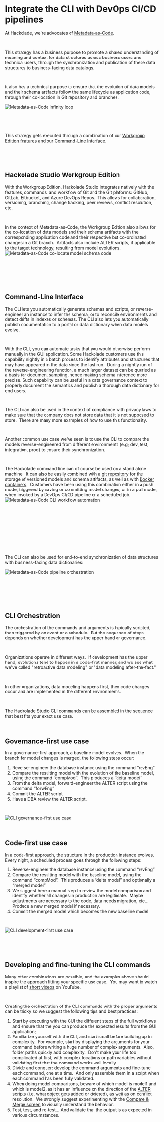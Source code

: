 # Integrate the CLI with DevOps CI/CD pipelines

At Hackolade, we're advocates of [Metadata-as-Code](<https://hackolade.com/metadata-as-code.html> "target=\"\_blank\""). &nbsp;

&nbsp;

This strategy has a business purpose to promote a shared understanding of meaning and context for data structures across business users and technical users, through the synchronization and publication of these data structures to business-facing data catalogs.

&nbsp;

It also has a technical purpose to ensure that the evolution of data models and their schema artifacts follow the same lifecycle as application code, through their co-location in Git repository and branches.

![Metadata-as-Code infinity loop](<lib/Metadata-as-Code%20infinity%20loop.png>)

&nbsp;

&nbsp;

This strategy gets executed through a combination of our [Workgroup Edition features](<Repository.md>) and our [Command-Line Interface](<CommandLineInterface.md>).

&nbsp;

&nbsp;

## Hackolade Studio Workgroup Edition

With the Workgroup Edition, Hackolade Studio integrates natively with the features, commands, and workflow of Git and the Git plaforms: GitHub, GitLab, Bitbucket, and Azure DevOps Repos.&nbsp; This allows for collaboration, versioning, branching, change tracking, peer reviews, conflict resolution, etc. &nbsp;

&nbsp;

In the context of Metadata-as-Code, the Workgroup Edition also allows for the co-location of data models and their schema artifacts with the corresponding application code and their respective but co-ordinated changes in a Git branch.&nbsp; Artifacts also include ALTER scripts, if applicable to the target technology, resulting from model evolutions.![Metadata-as-Code co-locate model schema code](<lib/Metadata-as-Code%20co-locate%20model%20schema%20code.png>)

&nbsp;

&nbsp;

&nbsp;

## Command-Line Interface

The CLI lets you automatically generate schemas and scripts, or reverse-engineer an instance to infer the schema, or to reconcile environments and detect drifts in indexes or schemas. The CLI also lets you automatically publish documentation to a portal or data dictionary when data models evolve.

&nbsp;

With the CLI, you can automate tasks that you would otherwise perform manually in the GUI application. Some Hackolade customers use this capability nightly in a batch process to identify attributes and structures that may have appeared in the data since the last run.  During a nightly run of the reverse-engineering function, a much larger dataset can be queried as a basis for document sampling, hence making schema inference more precise. Such capability can be useful in a data governance context to properly document the semantics and publish a thorough data dictionary for end users. &nbsp;

&nbsp;

The CLI can also be used in the context of compliance with privacy laws to make sure that the company does not store data that it is not supposed to store.  There are many more examples of how to use this functionality.

&nbsp;

Another common use case we've seen is to use the CLI to compare the models reverse-engineered from different environments (e.g; dev, test, integration, prod) to ensure their synchronization.

 

The Hackolade command line can of course be used on a stand alone machine.  It can also be easily combined with a [git repository](<Teamcollaboration.md>) for the storage of versioned models and schema artifacts, as well as with [Docker containers](<https://github.com/hackolade/docker/tree/main/Studio> "target=\"\_blank\"").  Customers have been using this combination either in a push mode, triggered by saving or committing model changes, or in a pull mode, when invoked by a DevOps CI/CD pipeline or a scheduled job. ![Metadata-as-Code CLI workflow automation](<lib/Metadata-as-Code%20CLI%20workflow%20automation.png>)

&nbsp;

&nbsp;

&nbsp;

&nbsp;

&nbsp;

The CLI can also be used for end-to-end synchronization of data structures with business-facing data dictionaries:

![Metadata-as-Code pipeline orchestration](<lib/Metadata-as-Code%20pipeline%20orchestration.png>)

&nbsp;

&nbsp;

&nbsp;

## CLI Orchestration

The orchestration of the commands and arguments is typically scripted, then triggered by an event or a schedule.&nbsp; But the sequence of steps depends on whether development has the upper hand or governance. &nbsp;

&nbsp;

Organizations operate in different ways.&nbsp; If development has the upper hand, evolutions tend to happen in a code-first manner, and we see what we've called "retroactive data modeling" or "data modeling after-the-fact."

&nbsp;

In other organizations, data modeling happens first, then code changes occur and are implemented in the different environments.

&nbsp;

The Hackolade Studio CLI commands can be assembled in the sequence that best fits your exact use case.

&nbsp;

## Governance-first use case

In a governance-first approach, a baseline model evolves.  When the branch for model changes is merged, the following steps occur:

1. Reverse-engineer the database instance using the command “revEng”
1. Compare the resulting model with the evolution of the baseline model, using the command “compMod”.  This produces a “delta model”
1. From the delta model, forward-engineer the ALTER script using the command “forwEng”
1. Commit the ALTER script
1. Have a DBA review the ALTER script.

&nbsp;

![CLI governance-first use case](<lib/CLI%20governance-first%20use%20case.png>)

&nbsp;

## Code-first use case

In a code-first approach, the structure in the production instance evolves.  Every night, a scheduled process goes through the following steps:

1. Reverse-engineer the database instance using the command “revEng”
1. Compare the resulting model with the baseline model, using the command “compMod”.  This produces a “delta model” and optionally a “merged model”
1. We suggest here a manual step to review the model comparison and identify whether all changes in production are legitimate.  Maybe adjustments are necessary to the code, data needs migration, etc…  Produce a new merged model if necessary.
1. Commit the merged model which becomes the new baseline model

&nbsp;

![CLI development-first use case](<lib/CLI%20development-first%20use%20case.png>)

&nbsp;

&nbsp;

## Developing and fine-tuning the CLI commands

Many other combinations are possible, and the examples above should inspire the approach fitting your specific use case.&nbsp; You may want to watch a playlist of [short videos](<https://www.youtube.com/playlist?list=PLuoumc7VQje0qPX3zHa8SUaDWQg2EAT40> "target=\"\_blank\"") on YouTube.

&nbsp;

Creating the orchestration of the CLI commands with the proper arguments can be tricky so we suggest the following tips and best practices:

1. Start by executing with the GUI the different steps of the full workflows and ensure that the you can produce the expected results from the GUI application;
1. Familiarize yourself with the CLI, and start small before building up in complexity.&nbsp; For example, start by displaying the arguments for your command before writing a huge number of complex arguments.&nbsp; Also, folder paths quickly add complexity.&nbsp; Don't make your life too complicated at first, with complex locations or path variables without validating first that the command works well locally.
1. Divide and conquer: develop the command arguments and fine-tune each command, one at a time.&nbsp; And only assemble them in a script when each command has been fully validated.
1. When doing model comparisons, beware of which model is model1 and which is model2, as it has an influence on the direction of the [ALTER scripts](<DeltamodelandALTERscript.md>) (i.e. what object gets added or deleted), as well as on conflict resolution.&nbsp; We strongly suggest experimenting with the [Compare \& Merge screen](<Compareandmergemodels.md>) to visually understand the behavior.
1. Test, test, and re-test... And validate that the output is as expected in various circumstances. &nbsp;

&nbsp;

